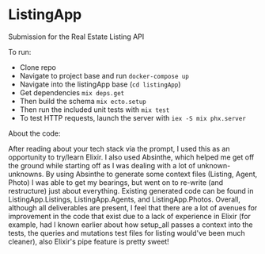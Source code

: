 # ListingApp

Submission for the Real Estate Listing API

To run:
  * Clone repo
  * Navigate to project base and run `docker-compose up`
  * Navigate into the listingApp base (`cd listingApp`) 
  * Get dependencies `mix deps.get`
  * Then build the schema `mix ecto.setup`
  * Then run the included unit tests with `mix test`
  * To test HTTP requests, launch the server with `iex -S mix phx.server`

About the code:

After reading about your tech stack via the prompt, I used this as an opportunity to try/learn Elixir.
I also used Absinthe, which helped me get off the ground while starting off as I was dealing with a lot of unknown-unknowns.
By using Absinthe to generate some context files (Listing, Agent, Photo) I was able to get my bearings,
but went on to re-write (and restructure) just about everything. Existing generated code can be found in 
ListingApp.Listings, ListingApp.Agents, and ListingApp.Photos. Overall, although all deliverables are present, 
I feel that there are a lot of avenues for improvement in the code that exist due to a lack of experience in Elixir
(for example, had I known earlier about how setup_all passes a context into the
tests, the queries and mutations test files for listing would've been much cleaner), also Elixir's pipe feature is pretty sweet! 